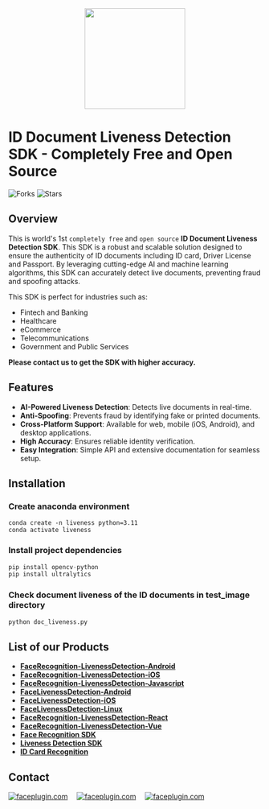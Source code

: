 <div align="center">
<img alt="" src="https://github.com/Faceplugin-ltd/FaceRecognition-Javascript/assets/160750757/657130a9-50f2-486d-b6d5-b78bcec5e6e2.png" width=200/>
</div>

# ID Document Liveness Detection SDK - Completely Free and Open Source

![Forks](https://img.shields.io/github/forks/Faceplugin-ltd/ID-Document-Liveness-Detection)
![Stars](https://img.shields.io/github/stars/Faceplugin-ltd/ID-Document-Liveness-Detection)

## Overview

This is world's 1st `completely free` and `open source`  **ID Document Liveness Detection SDK**. This SDK is a robust and scalable solution designed to ensure the authenticity of ID documents including ID card, Driver License and Passport. By leveraging cutting-edge AI and machine learning algorithms, this SDK can accurately detect live documents, preventing fraud and spoofing attacks.

This SDK is perfect for industries such as:
- Fintech and Banking
- Healthcare
- eCommerce
- Telecommunications
- Government and Public Services

**Please contact us to get the SDK with higher accuracy.**

## Features

- **AI-Powered Liveness Detection**: Detects live documents in real-time.
- **Anti-Spoofing**: Prevents fraud by identifying fake or printed documents.
- **Cross-Platform Support**: Available for web, mobile (iOS, Android), and desktop applications.
- **High Accuracy**: Ensures reliable identity verification.
- **Easy Integration**: Simple API and extensive documentation for seamless setup.

## Installation
### Create anaconda environment
```
conda create -n liveness python=3.11
conda activate liveness
```

### Install project dependencies
```python
pip install opencv-python
pip install ultralytics
```

### Check document liveness of the ID documents in test_image directory
```python
python doc_liveness.py
```

## List of our Products

* **[FaceRecognition-LivenessDetection-Android](https://github.com/Faceplugin-ltd/FaceRecognition-Android)**
* **[FaceRecognition-LivenessDetection-iOS](https://github.com/Faceplugin-ltd/FaceRecognition-iOS)**
* **[FaceRecognition-LivenessDetection-Javascript](https://github.com/Faceplugin-ltd/FaceRecognition-LivenessDetection-Javascript)**
* **[FaceLivenessDetection-Android](https://github.com/Faceplugin-ltd/FaceLivenessDetection-Android)**
* **[FaceLivenessDetection-iOS](https://github.com/Faceplugin-ltd/FaceLivenessDetection-iOS)**
* **[FaceLivenessDetection-Linux](https://github.com/Faceplugin-ltd/FaceLivenessDetection-Linux)**
* **[FaceRecognition-LivenessDetection-React](https://github.com/Faceplugin-ltd/FaceRecognition-LivenessDetection-React)**
* **[FaceRecognition-LivenessDetection-Vue](https://github.com/Faceplugin-ltd/FaceRecognition-LivenessDetection-Vue)**
* **[Face Recognition SDK](https://github.com/Faceplugin-ltd/Face-Recognition-SDK)**
* **[Liveness Detection SDK](https://github.com/Faceplugin-ltd/Face-Liveness-Detection-SDK)**
* **[ID Card Recognition](https://github.com/Faceplugin-ltd/ID-Card-Recognition)**

## Contact
<div align="left">
<a target="_blank" href="mailto:info@faceplugin.com"><img src="https://img.shields.io/badge/email-info@faceplugin.com-blue.svg?logo=gmail " alt="faceplugin.com"></a>&emsp;
<a target="_blank" href="https://t.me/faceplugin"><img src="https://img.shields.io/badge/telegram-@faceplugin-blue.svg?logo=telegram " alt="faceplugin.com"></a>&emsp;
<a target="_blank" href="https://wa.me/+14422295661"><img src="https://img.shields.io/badge/whatsapp-faceplugin-blue.svg?logo=whatsapp " alt="faceplugin.com"></a>
</div>
